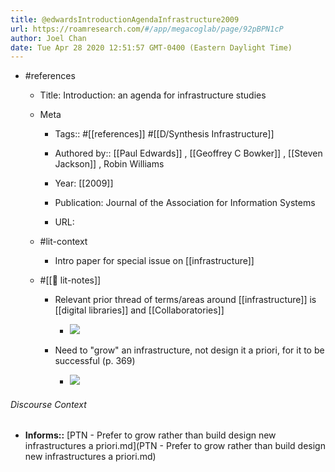 ```yaml
---
title: @edwardsIntroductionAgendaInfrastructure2009
url: https://roamresearch.com/#/app/megacoglab/page/92pBPN1cP
author: Joel Chan
date: Tue Apr 28 2020 12:51:57 GMT-0400 (Eastern Daylight Time)
---
```


- #references

    - Title: Introduction: an agenda for infrastructure studies

    - Meta

        - Tags:: #[[references]] #[[D/Synthesis Infrastructure]]

        - Authored by::  [[Paul Edwards]] ,  [[Geoffrey C Bowker]] ,  [[Steven Jackson]] ,  Robin Williams

        - Year: [[2009]]

        - Publication: Journal of the Association for Information Systems

        - URL:

    - #lit-context

        - Intro paper for special issue on [[infrastructure]]

    - #[[📝 lit-notes]]

        - Relevant prior thread of terms/areas around [[infrastructure]] is [[digital libraries]] and [[Collaboratories]]

            - ![](https://firebasestorage.googleapis.com/v0/b/firescript-577a2.appspot.com/o/imgs%2Fapp%2Fmegacoglab%2F6Eb6NSQ4-l?alt=media&token=08259536-5163-4381-b650-c558420f6058)

        - Need to "grow" an infrastructure, not design it a priori, for it to be successful (p. 369)

            - ![](https://firebasestorage.googleapis.com/v0/b/firescript-577a2.appspot.com/o/imgs%2Fapp%2Fmegacoglab%2Fdz3DA2vwBu.png?alt=media&token=9ec1f4a7-eaa2-4d25-b296-6844498d2ea0)

###### Discourse Context

- **Informs::** [PTN - Prefer to grow rather than build  design new infrastructures a priori.md](PTN - Prefer to grow rather than build  design new infrastructures a priori.md)

